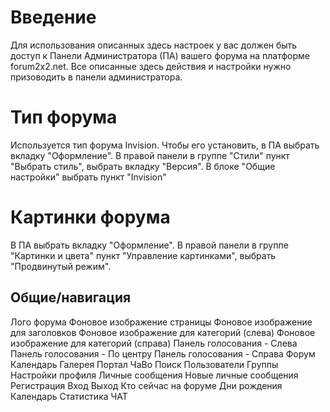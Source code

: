 # Введение

Для использования описанных здесь настроек у вас должен быть доступ к Панели Администратора (ПА) вашего форума 
на платформе forum2x2.net. Все описанные здесь действия и настройки нужно призоводить в панели администратора.

# Тип форума

Используется тип форума Invision. Чтобы его установить, в ПА выбрать вкладку "Оформление". 
В правой панели в группе "Стили" пункт "Выбрать стиль", выбрать вкладку "Версия". 
В блоке "Общие настройки" выбрать пункт "Invision"

# Картинки форума

В ПА выбрать вкладку "Оформление". 
В правой панели в группе "Картинки и цвета" пункт "Управление картинками", выбрать "Продвинутый режим".

## Общие/навигация

Лого форума
Фоновое изображение страницы
Фоновое изображение для заголовков
Фоновое изображение для категорий (слева)
Фоновое изображение для категорий (справа)
Панель голосования - Cлева
Панель голосования - По центру
Панель голосования - Справа
Форум
Календарь
Галерея
Портал
ЧаВо
Поиск
Пользователи
Группы
Настройки профиля
Личные сообщения
Новые личные сообщения
Регистрация
Вход
Выход
Кто сейчас на форуме
Дни рождения
Календарь
Статистика
ЧАТ
